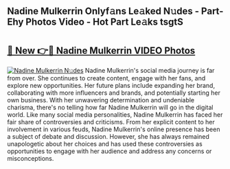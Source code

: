 ## Nadine Mulkerrin Onlyf𝚊ns Le𝚊ked N𝚞des - Part-Ehy Photos Video - Hot Part Le𝚊ks tsgtS

# <h2><a href="http://ab67576.deff.icu/?id=Nadine+Mulkerrin">🔗 New 👉🔴 Nadine Mulkerrin VIDEO Photos</a></h2>

[![Nadine Mulkerrin N𝚞des](https://i.imgur.com/rIISA9y.gif)](http://ab67576.deff.icu/?id=Nadine+Mulkerrin)
Nadine Mulkerrin's social media journey is far from over. She continues to create content, engage with her fans, and explore new opportunities. Her future plans include expanding her brand, collaborating with more influencers and brands, and potentially starting her own business. With her unwavering determination and undeniable charisma, there's no telling how far Nadine Mulkerrin will go in the digital world. Like many social media personalities, Nadine Mulkerrin has faced her fair share of controversies and criticisms. From her explicit content to her involvement in various feuds, Nadine Mulkerrin's online presence has been a subject of debate and discussion. However, she has always remained unapologetic about her choices and has used these controversies as opportunities to engage with her audience and address any concerns or misconceptions.
